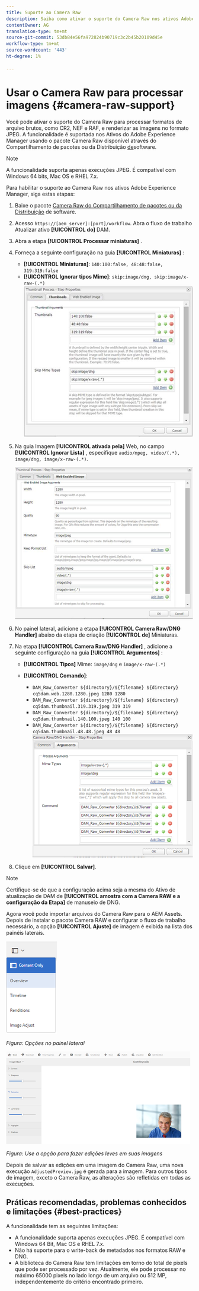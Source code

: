 ```yaml
---
title: Suporte ao Camera Raw
description: Saiba como ativar o suporte do Camera Raw nos ativos Adobe Experience Manager.
contentOwner: AG
translation-type: tm+mt
source-git-commit: 53db84e56fa972824b90719c3c2b45b20109d45e
workflow-type: tm+mt
source-wordcount: '443'
ht-degree: 1%

---
```



# Usar o Camera Raw para processar imagens {#camera-raw-support}

Você pode ativar o suporte do Camera Raw para processar formatos de arquivo brutos, como CR2, NEF e RAF, e renderizar as imagens no formato JPEG. A funcionalidade é suportada nos Ativos do Adobe Experience Manager usando o pacote [](https://www.adobeaemcloud.com/content/marketplace/marketplaceProxy.html?packagePath=/content/companies/public/adobe/packages/aem630/product/assets/aem-assets-cameraraw-pkg) Camera Raw disponível através do Compartilhamento de pacotes ou da Distribuição [de](https://experience.adobe.com/#/downloads/content/software-distribution/en/aem.html?package=/content/software-distribution/en/details.html/content/dam/aem/public/adobe/packages/aem630/product/assets/aem-assets-cameraraw-pkg)software.

>[!NOTE]
>
>A funcionalidade suporta apenas execuções JPEG. É compatível com Windows 64 bits, Mac OS e RHEL 7.x.

Para habilitar o suporte ao Camera Raw nos ativos Adobe Experience Manager, siga estas etapas:

1. Baixe o pacote [Camera Raw do Compartilhamento de pacotes ou da Distribuição](https://www.adobeaemcloud.com/content/marketplace/marketplaceProxy.html?packagePath=/content/companies/public/adobe/packages/aem630/product/assets/aem-assets-cameraraw-pkg) de [](https://experience.adobe.com/#/downloads/content/software-distribution/en/aem.html?package=/content/software-distribution/en/details.html/content/dam/aem/public/adobe/packages/aem630/product/assets/aem-assets-cameraraw-pkg)software.

1. Acesso `https://[aem_server]:[port]/workflow`. Abra o fluxo de trabalho Atualizar ativo **[!UICONTROL do]** DAM.

1. Abra a etapa **[!UICONTROL Processar miniaturas]** .

1. Forneça a seguinte configuração na guia **[!UICONTROL Miniaturas]** :

   * **[!UICONTROL Miniaturas]**: `140:100:false, 48:48:false, 319:319:false`
   * **[!UICONTROL Ignorar tipos Mime]**: `skip:image/dng, skip:image/x-raw-(.*)`
   ![calúnia](assets/chlimage_1-334.png)

1. Na guia Imagem **[!UICONTROL ativada pela]** Web, no campo **[!UICONTROL Ignorar Lista]** , especifique `audio/mpeg, video/(.*), image/dng, image/x-raw-(.*)`.

   ![calúnia](assets/chlimage_1-335.png)

1. No painel lateral, adicione a etapa **[!UICONTROL Camera Raw/DNG Handler]** abaixo da etapa de criação **[!UICONTROL de]** Miniaturas.

1. Na etapa **[!UICONTROL Camera Raw/DNG Handler]** , adicione a seguinte configuração na guia **[!UICONTROL Argumentos]** :

   * **[!UICONTROL Tipos]** Mime: `image/dng` e `image/x-raw-(.*)`
   * **[!UICONTROL Comando]**:

      * `DAM_Raw_Converter ${directory}/${filename} ${directory} cq5dam.web.1280.1280.jpeg 1280 1280`
      * `DAM_Raw_Converter ${directory}/${filename} ${directory} cq5dam.thumbnail.319.319.jpeg 319 319`
      * `DAM_Raw_Converter ${directory}/${filename} ${directory} cq5dam.thumbnail.140.100.jpeg 140 100`
      * `DAM_Raw_Converter ${directory}/${filename} ${directory} cq5dam.thumbnail.48.48.jpeg 48 48`
   ![chlimage_1-336](assets/chlimage_1-336.png)

1. Clique em **[!UICONTROL Salvar]**.

>[!NOTE]
>
>Certifique-se de que a configuração acima seja a mesma do Ativo de atualização de DAM de **[!UICONTROL amostra com a Camera RAW e a configuração da Etapa]** de manuseio de DNG.

Agora você pode importar arquivos do Camera Raw para o AEM Assets. Depois de instalar o pacote Camera RAW e configurar o fluxo de trabalho necessário, a opção **[!UICONTROL Ajuste]** de imagem é exibida na lista dos painéis laterais.

![chlimage_1-337](assets/chlimage_1-337.png)

*Figura: Opções no painel lateral*

![chlimage_1-338](assets/chlimage_1-338.png)

*Figura: Use a opção para fazer edições leves em suas imagens*

Depois de salvar as edições em uma imagem do Camera Raw, uma nova execução `AdjustedPreview.jpg` é gerada para a imagem. Para outros tipos de imagem, exceto o Camera Raw, as alterações são refletidas em todas as execuções.

## Práticas recomendadas, problemas conhecidos e limitações {#best-practices}

A funcionalidade tem as seguintes limitações:

* A funcionalidade suporta apenas execuções JPEG. É compatível com Windows 64 Bit, Mac OS e RHEL 7.x.
* Não há suporte para o write-back de metadados nos formatos RAW e DNG.
* A biblioteca do Camera Raw tem limitações em torno do total de pixels que pode ser processado por vez. Atualmente, ele pode processar no máximo 65000 pixels no lado longo de um arquivo ou 512 MP, independentemente do critério encontrado primeiro.
